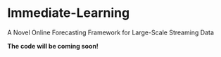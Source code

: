 # Immediate-Learning
A Novel Online Forecasting Framework for Large-Scale Streaming Data

**The code will be coming soon!**
